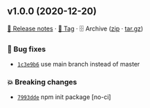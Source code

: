 ## v1.0.0 (2020-12-20)

[📝 Release notes](https://github.com/game-action/config/releases/tag/v1.0.0) · [🔖 Tag](https://github.com/game-action/config/tree/v1.0.0) · 🗄️ Archive ([zip](https://github.com/game-action/config/archive/v1.0.0.zip) · [tar.gz](https://github.com/game-action/config/archive/v1.0.0.tar.gz))

### 🐛 Bug fixes

- [`1c3e9b6`](https://github.com/game-action/config/commit/1c3e9b6)  use main branch instead of master

### 💥 Breaking changes

- [`7993dde`](https://github.com/game-action/config/commit/7993dde)  npm init package [no-ci]
